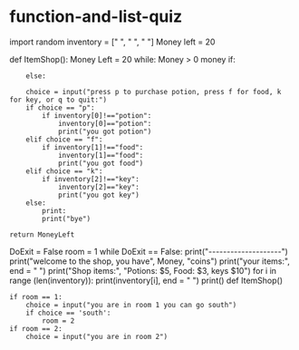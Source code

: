 # function-and-list-quiz
import random
inventory = [" ", " ", " "]
Money left = 20

def ItemShop():
    Money Left = 20
    while: Money > 0 
    money
        if:

        else:
        
        choice = input("press p to purchase potion, press f for food, k for key, or q to quit:")
        if choice == "p":
            if inventory[0]!=="potion":
                inventory[0]=="potion":
                print("you got potion")
        elif choice == "f":
            if inventory[1]!=="food":
                inventory[1]=="food":
                print("you got food")
        elif choice == "k":
            if inventory[2]!=="key":
                inventory[2]=="key":
                print("you got key")
        else:
            print:
            print("bye")
            
    return MoneyLeft
        
DoExit = False
room = 1
while DoExit == False:
    print("--------------------")
    print("welcome to the shop, you have", Money, "coins")
    print("your items:", end = " ")
    print("Shop items:", "Potions: $5, Food: $3, keys $10")
    for i in range (len(inventory)):
        print(inventory[i], end = " ")
    print()
    def ItemShop()
    

    if room == 1:
        choice = input("you are in room 1 you can go south")
        if choice == 'south':
            room = 2
    if room == 2:
        choice = input("you are in room 2")

